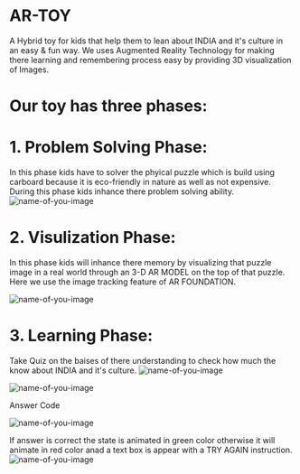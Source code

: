 # AR-TOY
 A Hybrid toy for kids that help them to lean about INDIA and it's culture in an easy & fun way. We uses Augmented Reality Technology for making there learning and remembering process easy by providing 3D visualization of Images.
# Our toy has three phases:

# 1. Problem Solving Phase:
  In this phase kids have to solver the phyical puzzle which is build using carboard because it is eco-friendly in nature as well as not expensive. During this phase kids inhance there problem solving ability.
![name-of-you-image](https://github.com/Arifa99/AR-TOY/blob/main/Images/Screenshot_20210118-231021_AR%20TOY.jpg)

# 2. Visulization Phase:
  In this phase kids will inhance there memory by visualizing that puzzle image in a real world through an  3-D AR MODEL on the top of that puzzle. Here we use the image tracking feature of AR FOUNDATION.
 
![name-of-you-image](https://github.com/Arifa99/AR-TOY/blob/main/Images/Screenshot_20210118-231310_AR%20TOY.jpg)


# 3. Learning Phase:
  Take Quiz on the baises of there understanding to check how much the know about INDIA and it's culture.
![name-of-you-image](https://github.com/Arifa99/AR-TOY/blob/main/Images/Screenshot_20210118-230859_AR%20TOY.jpg)


![name-of-you-image](https://github.com/Arifa99/AR-TOY/blob/main/Images/Screenshot_20210118-230905_AR%20TOY.jpg)


  Answer Code

![name-of-you-image](https://github.com/Arifa99/AR-TOY/blob/main/Images/Screenshot_20210118-204641_AR%20TOY.jpg)


  If answer is correct the state is animated in green color otherwise it will animate in red color anad a text box is appear with a TRY AGAIN instruction.
![name-of-you-image](https://github.com/Arifa99/AR-TOY/blob/main/Images/Screenshot_20210119-124543_AR%20TOY.jpg)
